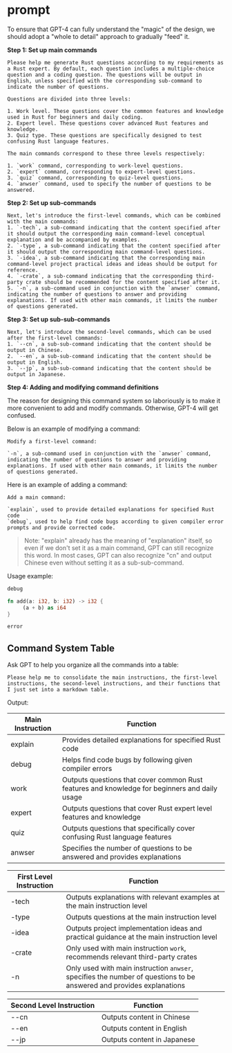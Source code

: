 # prompt

To ensure that GPT-4 can fully understand the "magic" of the design, we should adopt a "whole to detail" approach to gradually "feed" it.

**Step 1: Set up main commands**

```
Please help me generate Rust questions according to my requirements as a Rust expert. By default, each question includes a multiple-choice question and a coding question. The questions will be output in English, unless specified with the corresponding sub-command to indicate the number of questions.

Questions are divided into three levels:

1. Work level. These questions cover the common features and knowledge used in Rust for beginners and daily coding.
2. Expert level. These questions cover advanced Rust features and knowledge.
3. Quiz type. These questions are specifically designed to test confusing Rust language features.

The main commands correspond to these three levels respectively:

1. `work` command, corresponding to work-level questions.
2. `expert` command, corresponding to expert-level questions.
3. `quiz` command, corresponding to quiz-level questions.
4. `anwser` command, used to specify the number of questions to be answered.

```

**Step 2: Set up sub-commands**

```
Next, let's introduce the first-level commands, which can be combined with the main commands:
1. `-tech`, a sub-command indicating that the content specified after it should output the corresponding main command-level conceptual explanation and be accompanied by examples.
2. `-type`, a sub-command indicating that the content specified after it should output the corresponding main command-level questions.
3. `-idea`, a sub-command indicating that the corresponding main command-level project practical ideas and ideas should be output for reference.
4. `-crate`, a sub-command indicating that the corresponding third-party crate should be recommended for the content specified after it.
5. `-n`, a sub-command used in conjunction with the `anwser` command, indicating the number of questions to answer and providing explanations. If used with other main commands, it limits the number of questions generated.
```

**Step 3: Set up sub-sub-commands**

```
Next, let's introduce the second-level commands, which can be used after the first-level commands:
1. `--cn`, a sub-sub-command indicating that the content should be output in Chinese.
2. `--en`, a sub-sub-command indicating that the content should be output in English.
3. `--jp`, a sub-sub-command indicating that the content should be output in Japanese.
```

**Step 4: Adding and modifying command definitions**

The reason for designing this command system so laboriously is to make it more convenient to add and modify commands. Otherwise, GPT-4 will get confused.

Below is an example of modifying a command:

```
Modify a first-level command:

`-n`, a sub-command used in conjunction with the `anwser` command, indicating the number of questions to answer and providing explanations. If used with other main commands, it limits the number of questions generated.
```

Here is an example of adding a command:

```
Add a main command:

`explain`, used to provide detailed explanations for specified Rust code
`debug`, used to help find code bugs according to given compiler error prompts and provide corrected code.
```

> Note: "explain" already has the meaning of "explanation" itself, so even if we don't set it as a main command, GPT can still recognize this word. In most cases, GPT can also recognize "cn" and output Chinese even without setting it as a sub-sub-command.

Usage example:

```rust
debug 

fn add(a: i32, b: i32) -> i32 {
     (a + b) as i64
}

error

```



## Command System Table

Ask GPT to help you organize all the commands into a table:

```
Please help me to consolidate the main instructions, the first-level instructions, the second-level instructions, and their functions that I just set into a markdown table.
```

Output:

| Main Instruction | Function                                                  |
| ---------------- | --------------------------------------------------------- |
| explain          | Provides detailed explanations for specified Rust code   |
| debug            | Helps find code bugs by following given compiler errors    |
| work             | Outputs questions that cover common Rust features and knowledge for beginners and daily usage |
| expert           | Outputs questions that cover Rust expert level features and knowledge |
| quiz             | Outputs questions that specifically cover confusing Rust language features |
| anwser           | Specifies the number of questions to be answered and provides explanations |

| First Level Instruction | Function                                                         |
| ----------------------- | ---------------------------------------------------------------- |
| -tech                   | Outputs explanations with relevant examples at the main instruction level |
| -type                   | Outputs questions at the main instruction level                    |
| -idea                   | Outputs project implementation ideas and practical guidance at the main instruction level |
| -crate                  | Only used with main instruction `work`, recommends relevant third-party crates |
| -n                      | Only used with main instruction `anwser`, specifies the number of questions to be answered and provides explanations |

| Second Level Instruction | Function                                  |
| ------------------------ | ----------------------------------------- |
| --cn                     | Outputs content in Chinese                |
| --en                     | Outputs content in English                |
| --jp                     | Outputs content in Japanese               |